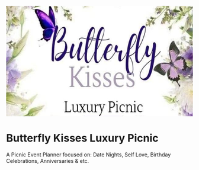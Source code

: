<p align="center">
	<img src="butterflykissesluxurypicnic.png" width="608" height="298" alt="Butterfly Kisses Luxury Picnic">  
</p>

# Butterfly Kisses Luxury Picnic
A Picnic Event Planner focused on: Date Nights, Self Love, Birthday Celebrations, Anniversaries & etc.
